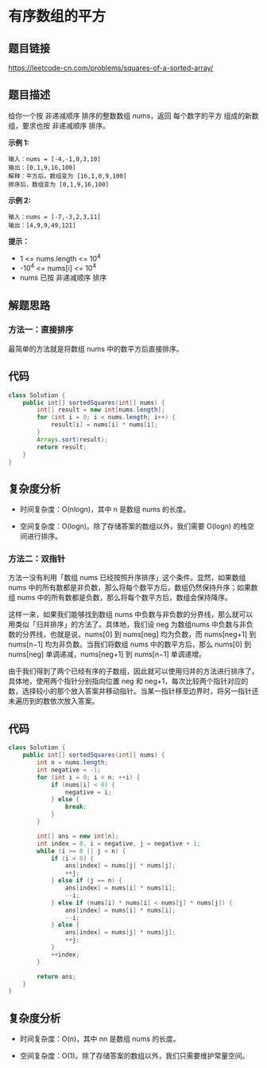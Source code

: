 # 有序数组的平方

## 题目链接
https://leetcode-cn.com/problems/squares-of-a-sorted-array/

## 题目描述
给你一个按 非递减顺序 排序的整数数组 nums，返回 每个数字的平方 组成的新数组，要求也按 非递减顺序 排序。

**示例 1:**

    输入：nums = [-4,-1,0,3,10]
    输出：[0,1,9,16,100]
    解释：平方后，数组变为 [16,1,0,9,100]
    排序后，数组变为 [0,1,9,16,100]
    
 **示例 2:**
 
    输入：nums = [-7,-3,2,3,11]
    输出：[4,9,9,49,121]
 
 **提示：**
 
  * 1 <= nums.length <= 10<sup>4</sup>
  * -10<sup>4</sup> <= nums[i] <= 10<sup>4</sup>
  * nums 已按 非递减顺序 排序

## 解题思路

### 方法一：直接排序

最简单的方法就是将数组 nums 中的数平方后直接排序。

## 代码
```java
class Solution {
    public int[] sortedSquares(int[] nums) {
        int[] result = new int[nums.length];
        for (int i = 0; i < nums.length; i++) {
            result[i] = nums[i] * nums[i];
        }
        Arrays.sort(result);
        return result;
    }
}
```
## 复杂度分析
 * 时间复杂度：O(nlogn)，其中 n 是数组 nums 的长度。

 * 空间复杂度：O(logn)。除了存储答案的数组以外，我们需要 O(logn) 的栈空间进行排序。
 
### 方法二：双指针
方法一没有利用「数组 nums 已经按照升序排序」这个条件。显然，如果数组 nums 中的所有数都是非负数，那么将每个数平方后，数组仍然保持升序；如果数组 nums 中的所有数都是负数，那么将每个数平方后，数组会保持降序。

这样一来，如果我们能够找到数组 nums 中负数与非负数的分界线，那么就可以用类似「归并排序」的方法了。具体地，我们设 neg 为数组nums 中负数与非负数的分界线，也就是说，nums[0] 到 nums[neg] 均为负数，而 nums[neg+1] 到 nums[n−1] 均为非负数。当我们将数组 nums 中的数平方后，那么 nums[0] 到 nums[neg] 单调递减，nums[neg+1] 到 nums[n−1] 单调递增。

由于我们得到了两个已经有序的子数组，因此就可以使用归并的方法进行排序了。具体地，使用两个指针分别指向位置 neg 和 neg+1，每次比较两个指针对应的数，选择较小的那个放入答案并移动指针。当某一指针移至边界时，将另一指针还未遍历到的数依次放入答案。

## 代码

```java
class Solution {
    public int[] sortedSquares(int[] nums) {
        int n = nums.length;
        int negative = -1;
        for (int i = 0; i < n; ++i) {
            if (nums[i] < 0) {
                negative = i;
            } else {
                break;
            }
        }

        int[] ans = new int[n];
        int index = 0, i = negative, j = negative + 1;
        while (i >= 0 || j < n) {
            if (i < 0) {
                ans[index] = nums[j] * nums[j];
                ++j;
            } else if (j == n) {
                ans[index] = nums[i] * nums[i];
                --i;
            } else if (nums[i] * nums[i] < nums[j] * nums[j]) {
                ans[index] = nums[i] * nums[i];
                --i;
            } else {
                ans[index] = nums[j] * nums[j];
                ++j;
            }
            ++index;
        }

        return ans;
    }
}

```
## 复杂度分析
   
 * 时间复杂度：O(n)，其中 nn 是数组 nums 的长度。

 * 空间复杂度：O(1)。除了存储答案的数组以外，我们只需要维护常量空间。
